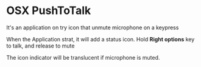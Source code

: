 # OSX PushToTalk

It's an application on try icon that unmute microphone on a keypress

When the Application strat, it will add a status icon. Hold **Right options** key to talk, and release to mute

The icon indicator will be translucent if microphone is muted.
